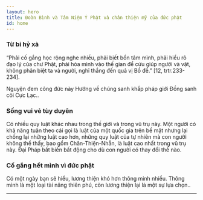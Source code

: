 ```yaml
---
layout: hero
title: Đoàn Bình và Tâm Niệm Ý Phật và chân thiện mỹ của đức phật
id: home
---
```


<section class="light home-section">
  <div class="marketing-row">
    <div class="marketing-col">
      <h3>Từ bi hỷ xả</h3>
      <p>“Phải cố gắng học rộng nghe nhiều, phải biết bổn tâm mình, phải hiểu rõ đạo lý của chư Phật, phải hòa mình vào thế gian để cứu giúp người và vật, không phân biệt ta và người, nghĩ thắng đến quả vị Bồ đề.”  [12, trtr.233-234].</p>
      <p>Nguyện đem công đức này
Hướng về chúng sanh khắp pháp giới
Đồng sanh cõi Cực Lạc..</p>
    </div>
    <div class="marketing-col">
      <h3>Sống vui vẻ tùy duyên</h3>
      <p>Có nhiều quy luật khác nhau trong thế giới và trong vũ trụ này. Một người có khả năng tuân theo cái gọi là luật của một quốc gia trên bề mặt nhưng lại chống lại những luật cao hơn, những quy luật của tự nhiên mà con người không thể thấy, bao gồm Chân-Thiện-Nhẫn, là luật cao nhất trong vũ trụ này. Đại Pháp bất biến bất động cho dù con người có thay đổi thế nào.</p>
    </div>
    <div class="marketing-col">
      <h3>Cố gắng hết mình vì đức phật</h3>
      <p>Có một ngày bạn sẽ hiểu, lương thiện khó hơn thông minh nhiều. Thông minh là một loại tài năng thiên phú, còn lương thiện lại là một sự lựa chọn..</p>
    </div>
  </div>
</section>
<hr class="home-divider" />
<section style="display:none" class="home-section">
  <div style="display:none" id="examples">
    <div style="display:none" class="example">
      <h3>A Simple Component</h3>
      <p>
        React components implement a `render()` method that takes input data and
        returns what to display. This example uses an XML-like syntax called
        JSX. Input data that is passed into the component can be accessed by
        `render()` via `this.props`.
      </p>
      <p>
        <strong>JSX is optional and not required to use React.</strong>
        Try the
        <a href="http://babeljs.io/repl#?babili=false&browsers=&build=&builtIns=false&code_lz=MYGwhgzhAEASCmIQHsCy8pgOb2vAHgC7wB2AJjAErxjCEB0AwsgLYAOyJph0A3gFABIAE6ky8YQAoAlHyEj4hAK7CS0ADxkAlgDcAfAiTI-hABZaI9NsORtLJMC3gBfdQHpt-gNxDn_P_zUtIQAIgDyqPSi5BKS6oYo6Jg40A5OALwARCHwOlokmdBuegA00CzISiSEAHLI4tJeQA&debug=false&circleciRepo=&evaluate=false&lineWrap=false&presets=react&prettier=true&targets=&version=6.26.0">Babel REPL</a>
        to see the raw JavaScript code produced by the JSX compilation step.
      </p>
      <div style="display:none" id="helloExample"></div>
    </div>
    <div class="example">
      <h3>A Stateful Component</h3>
      <p>
        In addition to taking input data (accessed via `this.props`), a
        component can maintain internal state data (accessed via `this.state`).
        When a component's state data changes, the rendered markup will be
        updated by re-invoking `render()`.
      </p>
      <div style="display:none" id="timerExample" ></div>
    </div>
    <div class="example">
      <h3>An Application</h3>
      <p>
        Using `props` and `state`, we can put together a small Todo application.
        This example uses `state` to track the current list of items as well as
        the text that the user has entered. Although event handlers appear to be
        rendered inline, they will be collected and implemented using event
        delegation.
      </p>
      <div style="display:none" id="todoExample"></div>
    </div>
    <div class="example">
      <h3>A Component Using External Plugins</h3>
      <p>
        React is flexible and provides hooks that allow you to interface with
        other libraries and frameworks. This example uses <strong>remarkable</strong>, an
        external Markdown library, to convert the textarea's value in real time.
      </p>
      <div style="display:none" id="markdownExample"></div>
    </div>
  </div>
</section>
